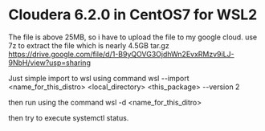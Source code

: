 # Cloudera 6.2.0 in CentOS7 for WSL2
The file is above 25MB, so i have to upload the file to my google cloud. use 7z to extract the file which is nearly 4.5GB tar.gz https://drive.google.com/file/d/1-B9yQOVG3OjdhWn2EvxRMzv9iLJ-9NbH/view?usp=sharing

Just simple import to wsl using command wsl --import <name_for_this_distro> <local_directory> <this_package> --version 2

then run using the command wsl -d <name_for_this_ditro>

then try to execute systemctl status.
